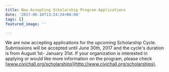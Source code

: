 ```yaml
---
title: Now Accepting Scholarship Program Applications
date: '2017-06-16T13:24:24+00:00'
tags: []
featured_image: ''

---
```



We are now accepting applications for the upcoming Scholarship Cycle. Submissions will be accepted until June 30th, 2017 and the cycle's duration is from August 1st- January 31st. If your organization is interested in applying or would like more information on the program, please check [www.civichall.org/scholarships](http://www.civichall.org/scholarships).